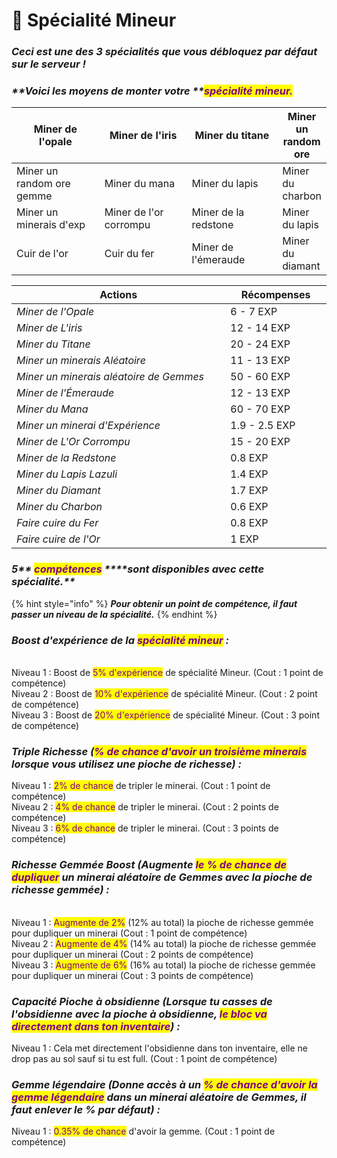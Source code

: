 # 💎 Spécialité Mineur

### _**Ceci est une des 3 spécialités que vous débloquez par défaut sur le serveur !**_

### _**Voici les moyens de monter votre **<mark style="color:purple;">**spécialité mineur.**</mark>_&#x20;

<table><thead><tr><th width="190">Miner de l'opale</th><th width="178">Miner de l'iris</th><th width="176">Miner du titane</th><th>Miner un random ore</th></tr></thead><tbody><tr><td>Miner un random ore gemme </td><td>Miner du mana</td><td>Miner du lapis </td><td>Miner du charbon</td></tr><tr><td>Miner un minerais d'exp </td><td>Miner de l'or corrompu</td><td>Miner de la redstone </td><td>Miner du lapis </td></tr><tr><td>Cuir de l'or</td><td>Cuir du fer</td><td>Miner de l'émeraude</td><td>Miner du diamant</td></tr></tbody></table>



<table><thead><tr><th width="400">Actions</th><th width="157">Récompenses</th></tr></thead><tbody><tr><td><em>Miner de l'Opale</em></td><td>6 - 7 EXP</td></tr><tr><td><em>Miner de L'iris</em></td><td>12 - 14 EXP </td></tr><tr><td><em>Miner du Titane</em></td><td>20 - 24 EXP</td></tr><tr><td><em>Miner un minerais Aléatoire</em></td><td>11 - 13 EXP</td></tr><tr><td><em>Miner un minerais aléatoire de Gemmes</em></td><td>50 - 60 EXP</td></tr><tr><td><em>Miner de l'Émeraude</em></td><td>12 - 13 EXP</td></tr><tr><td><em>Miner du Mana</em></td><td>60 - 70 EXP</td></tr><tr><td><em>Miner un minerai d'Expérience</em></td><td>1.9 - 2.5 EXP</td></tr><tr><td><em>Miner de L'Or Corrompu</em></td><td>15 - 20 EXP</td></tr><tr><td><em>Miner de la Redstone</em></td><td>0.8 EXP</td></tr><tr><td><em>Miner du Lapis Lazuli</em></td><td>1.4 EXP</td></tr><tr><td><em>Miner du Diamant</em></td><td>1.7 EXP</td></tr><tr><td><em>Miner du Charbon</em></td><td>0.6 EXP</td></tr><tr><td><em>Faire cuire du Fer</em></td><td>0.8 EXP</td></tr><tr><td><em>Faire cuire de l'Or</em></td><td>1 EXP</td></tr></tbody></table>

### _**5**** **<mark style="color:purple;">**compétences**</mark>** ****sont disponibles avec cette spécialité.**_

{% hint style="info" %}
_**Pour obtenir un point de compétence, il faut passer un niveau de la spécialité.**_&#x20;
{% endhint %}

### _Boost d'expérience de la <mark style="color:purple;">spécialité mineur</mark> :_&#x20;

\
Niveau 1 : Boost de <mark style="color:purple;">5% d'expérience</mark> de spécialité Mineur. (Cout : 1 point de compétence) \
Niveau 2 : Boost de <mark style="color:purple;">10% d'expérience</mark> de spécialité Mineur. (Cout : 2 point de compétence) \
Niveau 3 : Boost de <mark style="color:purple;">20% d'expérience</mark> de spécialité Mineur. (Cout : 3 point de compétence)

### _Triple Richesse (<mark style="color:purple;">% de chance d'avoir un troisième minerais</mark> lorsque vous utilisez une pioche de richesse) :_&#x20;

Niveau 1 : <mark style="color:purple;">2% de chance</mark> de tripler le minerai. (Cout : 1 point de compétence) \
Niveau 2 : <mark style="color:purple;">4% de chance</mark> de tripler le minerai. (Cout : 2 points de compétence) \
Niveau 3 : <mark style="color:purple;">6% de chance</mark> de tripler le minerai. (Cout : 3 points de compétence)

### _Richesse Gemmée Boost (Augmente <mark style="color:purple;">le % de chance de dupliquer</mark> un minerai aléatoire de Gemmes avec la pioche de richesse gemmée) :_&#x20;

\
Niveau 1 : <mark style="color:purple;">Augmente de 2%</mark> (12% au total) la pioche de richesse gemmée pour dupliquer un minerai (Cout : 1 point de compétence) \
Niveau 2 : <mark style="color:purple;">Augmente de 4%</mark> (14% au total) la pioche de richesse gemmée pour dupliquer un minerai (Cout : 2 points de compétence) \
Niveau 3 : <mark style="color:purple;">Augmente de 6%</mark> (16% au total) la pioche de richesse gemmée pour dupliquer un minerai (Cout : 3 points de compétence)

### _Capacité Pioche à obsidienne (Lorsque tu casses de l'obsidienne avec la pioche à obsidienne, <mark style="color:purple;">le bloc va directement dans ton inventaire</mark>) :_     &#x20;

Niveau 1 : Cela met directement l'obsidienne dans ton inventaire, elle ne drop pas au sol sauf si tu est full. (Cout : 1 point de compétence)

### _Gemme légendaire (Donne accès à un <mark style="color:purple;">% de chance d'avoir la gemme légendaire</mark> dans un minerai aléatoire de Gemmes, il faut enlever le % par défaut) :_&#x20;

Niveau 1 : <mark style="color:purple;">0.35% de chance</mark> d'avoir la gemme. (Cout : 1 point de compétence)
